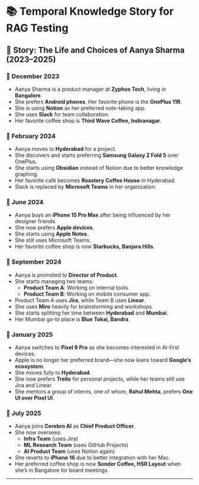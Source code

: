 # 📚 Temporal Knowledge Story for RAG Testing

## 🧠 Story: The Life and Choices of Aanya Sharma (2023–2025)

### 📅 December 2023
- Aanya Sharma is a product manager at **Zyphos Tech**, living in **Bangalore**.
- She prefers **Android phones**. Her favorite phone is the **OnePlus 11R**.
- She is using **Notion** as her preferred note-taking app.
- She uses **Slack** for team collaboration.
- Her favorite coffee shop is **Third Wave Coffee, Indiranagar**.

### 📅 February 2024
- Aanya moves to **Hyderabad** for a project.
- She discovers and starts preferring **Samsung Galaxy Z Fold 5** over OnePlus.
- She starts using **Obsidian** instead of Notion due to better knowledge graphing.
- Her favorite café becomes **Roastery Coffee House** in Hyderabad.
- Slack is replaced by **Microsoft Teams** in her organization.

### 📅 June 2024
- Aanya buys an **iPhone 15 Pro Max** after being influenced by her designer friends.
- She now prefers **Apple devices**.
- She starts using **Apple Notes**.
- She still uses Microsoft Teams.
- Her favorite coffee shop is now **Starbucks, Banjara Hills**.

### 📅 September 2024
- Aanya is promoted to **Director of Product**.
- She starts managing two teams:
  - **Product Team A**: Working on internal tools.
  - **Product Team B**: Working on mobile consumer app.
- Product Team A uses **Jira**, while Team B uses **Linear**.
- She uses **Miro** heavily for brainstorming and workshops.
- She starts splitting her time between **Hyderabad** and **Mumbai**.
- Her Mumbai go-to place is **Blue Tokai, Bandra**.

### 📅 January 2025
- Aanya switches to **Pixel 9 Pro** as she becomes interested in AI-first devices.
- Apple is no longer her preferred brand—she now leans toward **Google’s ecosystem**.
- She moves fully to **Hyderabad**.
- She now prefers **Trello** for personal projects, while her teams still use Jira and Linear.
- She mentors a group of interns, one of whom, **Rahul Mehta**, prefers **One UI over Pixel UI**.

### 📅 July 2025
- Aanya joins **Cerebro AI** as **Chief Product Officer**.
- She now oversees:
  - **Infra Team** (uses Jira)
  - **ML Research Team** (uses GitHub Projects)
  - **AI Product Team** (uses Notion again)
- She reverts to **iPhone 16** due to better integration with her Mac.
- Her preferred coffee shop is now **Sonder Coffee, HSR Layout** when she’s in Bangalore for board meetings.

---